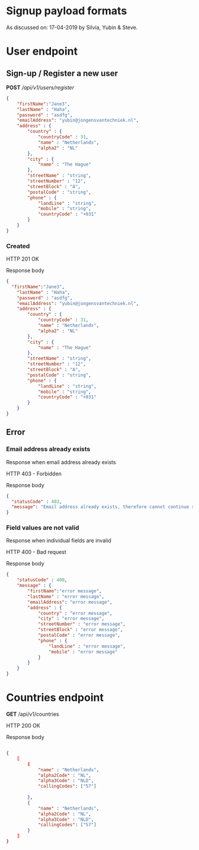 # Signup payload formats

As discussed on: 17-04-2019 by Silvia, Yubin & Steve.

# User endpoint

## Sign-up / Register a new user 

**POST** _/api/v1/users/register_

```json
{
	"firstName":"Jane3",
	"lastName" : "Haha",
	"password" : "asdfg",
	"emailAddress": "yubin@jongensvantechniek.nl",
	"address" : {
		"country" : {
			"countryCode" : 31,
			"name" : "Netherlands",
			"alpha2" : "NL"
		},
		"city" : {
			"name" : "The Hague"
		},
		"streetName" : "string",
		"streetNumber" : "12",
		"streetBlock" : "A",
		"postalCode" : "string",
		"phone" : {
			"landLine" : "string",
			"mobile" : "string",
			"countryCode" : "+031"
		}
	}
}
```

### Created 

HTTP 201 OK 

Response body

```json
{
  "firstName":"Jane3",
	"lastName" : "Haha",
	"password" : "asdfg",
	"emailAddress": "yubin@jongensvantechniek.nl",
	"address" : {
		"country" : {
			"countryCode" : 31,
			"name" : "Netherlands",
			"alpha2" : "NL"
		},
		"city" : {
			"name" : "The Hague"
		},
		"streetName" : "string",
		"streetNumber" : "12",
		"streetBlock" : "A",
		"postalCode" : "string",
		"phone" : {
			"landLine" : "string",
			"mobile" : "string",
			"countryCode" : "+031"
		}
	}
}
```

## Error

### Email address already exists

Response when email address already exists

HTTP 403 - Forbidden

Response body

```json
{
  "statusCode" : 403,
  "message": "Email address already exists, therefore cannot continue signup."
}
```


### Field values are not valid

Response when individual fields are invalid


HTTP 400 - Bad request

Response body

```json
{
	"statusCode" : 400,
	"message" : {
		"firstName":"error message",
		"lastName" : "error message",
		"emailAddress": "error message",
		"address" : {
			"country" : "error message",
			"city" : "error message",
			"streetNumber" : "error message",
			"streetBlock" : "error message",
			"postalCode" : "error message",
			"phone" : {
				"landLine" : "error message",
				"mobile" : "error message"
			}
		}
	}
}
```

# Countries endpoint

**GET** /api/v1/countries

HTTP 200 OK

Response body

```json

{
	[
		{
			"name" : "Netherlands",
			"alpha2Code" : "NL",
			"alpha3Code" : "NLD",
			"callingCodes": ["57"]
			
		},
		{
			"name" : "Netherlands",
			"alpha2Code" : "NL",
			"alpha3Code" : "NLD",
			"callingCodes": ["57"]
		}
	]
}

```